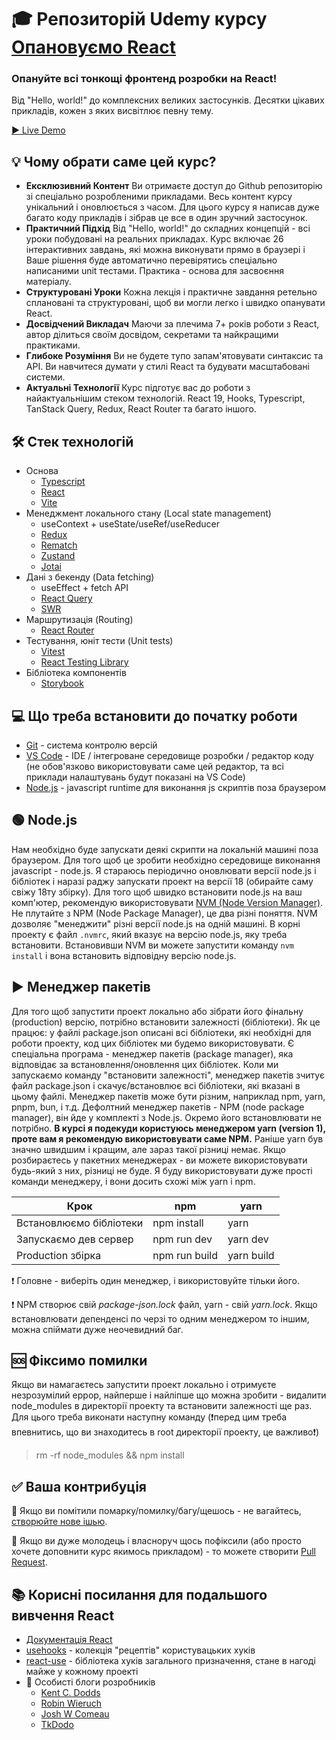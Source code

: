 # 🎓 Репозиторій Udemy курсу [Опановуємо React](https://www.udemy.com/course/opanovuemo-react/?referralCode=C0563B0126CAF7329C80)

### Опануйте всі тонкощі фронтенд розробки на React!

Від "Hello, world!" до комплексних великих застосунків.
Десятки цікавих прикладів, кожен з яких висвітлює певну тему.

[▶️ Live Demo](https://a-polishchuk.github.io/mastering-react/)

## 💡 Чому обрати саме цей курс?

- **Ексклюзивний Контент**
  Ви отримаєте доступ до Github репозиторію зі спеціально розробленими прикладами. Весь контент курсу унікальний і оновлюється з часом. Для цього курсу я написав дуже багато коду прикладів і зібрав це все в один зручний застосунок.
- **Практичний Підхід**
  Від "Hello, world!" до складних концепцій - всі уроки побудовані на реальних прикладах. Курс включає 26 інтерактивних завдань, які можна виконувати прямо в браузері і Ваше рішення буде автоматично перевірятись спеціально написаними unit тестами. Практика - основа для засвоєння матеріалу.
- **Структуровані Уроки**
  Кожна лекція і практичне завдання ретельно сплановані та структуровані, щоб ви могли легко і швидко опанувати React.
- **Досвідчений Викладач**
  Маючи за плечима 7+ років роботи з React, автор ділиться своїм досвідом, секретами та найкращими практиками.
- **Глибоке Розуміння**
  Ви не будете тупо запам'ятовувати синтаксис та API. Ви навчитеся думати у стилі React та будувати масштабовані системи.
- **Актуальні Технології**
  Курс підготує вас до роботи з найактуальнішим стеком технологій. React 19, Hooks, Typescript, TanStack Query, Redux, React Router та багато іншого.

## 🛠 Стек технологій

- Основа
    - [Typescript](https://www.typescriptlang.org/)
    - [React](https://reactjs.org/)
    - [Vite](https://vitejs.dev/)
- Менеджмент локального стану (Local state management)
    - useContext + useState/useRef/useReducer
    - [Redux](https://redux.js.org/)
    - [Rematch](https://rematchjs.org/)
    - [Zustand](https://github.com/pmndrs/zustand)
    - [Jotai](https://jotai.org)
- Дані з бекенду (Data fetching)
    - useEffect + fetch API
    - [React Query](https://tanstack.com/query/v4)
    - [SWR](https://swr.vercel.app/)
- Маршрутизація (Routing)
    - [React Router](https://reactrouter.com/)
- Тестування, юніт тести (Unit tests)
    - [Vitest](https://vitest.dev/)
    - [React Testing Library](https://testing-library.com/docs/react-testing-library/intro/)
- Бібліотека компонентів
    - [Storybook](https://storybook.js.org/)

## 💻 Що треба встановити до початку роботи

- [Git](https://git-scm.com/) - система контролю версій
- [VS Code](https://code.visualstudio.com/) - IDE / інтегроване середовище розробки / редактор коду (не обов'язково використовувати саме цей редактор, та всі приклади налаштувань будут показані на VS Code)
- [Node.js](https://nodejs.org/en/) - javascript runtime для виконання js скриптів поза браузером

## 🟢 Node.js

Нам необхідно буде запускати деякі скрипти на локальній машині поза браузером.
Для того щоб це зробити необхідно середовище виконання javascript - node.js.
Я стараюсь періодично оновлювати версії node.js і бібліотек і наразі раджу запускати проект на версії 18 (обирайте саму свіжу 18ту збірку).
Для того щоб швидко встановити node.js на ваш комп'ютер, рекомендую використовувати [NVM (Node Version Manager)](https://github.com/nvm-sh/nvm).
Не плутайте з NPM (Node Package Manager), це два різні поняття.
NVM дозволяє "менеджити" різні версії node.js на одній машині.
В корні проекту є файл `.nvmrc`, який вказує на версію node.js, яку треба встановити.
Встановивши NVM ви можете запустити команду `nvm install` і вона встановить відповідну версію node.js.

## ▶️ Менеджер пакетів

Для того щоб запустити проект локально або зібрати його фінальну (production) версію, потрібно встановити залежності (бібліотеки).
Як це працює: у файлі package.json описані всі бібліотеки, які необхідні для роботи проекту, код цих бібліотек ми будемо використовувати.
Є спеціальна програма - менеджер пакетів (package manager), яка відповідає за встановлення/оновлення цих бібліотек.
Коли ми запускаємо команду "встановити залежності", менеджер пакетів зчитує файл package.json і скачує/встановлює всі бібліотеки, які вказані в цьому файлі.
Менеджер пакетів може бути різним, наприклад npm, yarn, pnpm, bun, і т.д.
Дефолтний менеджер пакетів - NPM (node package manager), він йде у комплекті з Node.js. Окремо його встановлювати не потрібно.
**В курсі я подекуди користуюсь менеджером yarn (version 1), проте вам я рекомендую використовувати саме NPM.**
Раніше yarn був значно швидшим і кращим, але зараз такої різниці немає.
Якщо розбираєтесь у пакетних менеджерах - ви можете використовувати будь-який з них, різниці не буде.
Я буду використовувати дуже прості команди менеджеру, і вони досить схожі між yarn і npm.

| Крок                    | npm           | yarn       |
| ----------------------- | ------------- | ---------- |
| Встановлюємо бібліотеки | npm install   | yarn       |
| Запускаємо дев сервер   | npm run dev   | yarn dev   |
| Production збірка       | npm run build | yarn build |

❗️ Головне - виберіть один менеджер, і використовуйте тільки його.

❗️ NPM створює свій _package-json.lock_ файл, yarn - свій _yarn.lock_. Якщо встановлювати депенденсі по черзі то одним менеджером то іншим, можна спіймати дуже неочевидний баг.

## 🆘 Фіксимо помилки

Якщо ви намагаєтесь запустити проект локально і отримуєте незрозумілий еррор, найперше і найліпше що можна зробити - видалити node_modules в директорії проекту та встановити залежності ще раз. Для цього треба виконати наступну команду (❗️перед цим треба впевнитись, що ви знаходитесь в root директорії проекту, це важливо❗️)

> rm -rf node_modules && npm install

## ✅ Ваша контрибуція

🐛 Якщо ви помітили помарку/помилку/багу/щешось - не вагайтесь, [створюйте нове ішью](https://github.com/a-polishchuk/mastering-react/issues/new).

🙌 Якщо ви дуже молодець і власноруч щось пофіксили (або просто хочете доповнити курс якимось прикладом) - то можете створити [Pull Request](https://github.com/a-polishchuk/mastering-react/pulls).

## 📚 Корисні посилання для подальшого вивчення React

- [Документація React](https://reactjs.org/docs/hello-world.html)
- [usehooks](https://usehooks.com/) - колекція "рецептів" користувацьких хуків
- [react-use](https://github.com/streamich/react-use) - бібліотека хуків загального призначення, стане в нагоді майже у кожному проекті
- 👤 Особисті блоги розробників
    - [Kent C. Dodds](https://kentcdodds.com/blog/)
    - [Robin Wieruch](https://www.robinwieruch.de/blog)
    - [Josh W Comeau](https://www.joshwcomeau.com/)
    - [TkDodo](https://tkdodo.eu/blog/)
